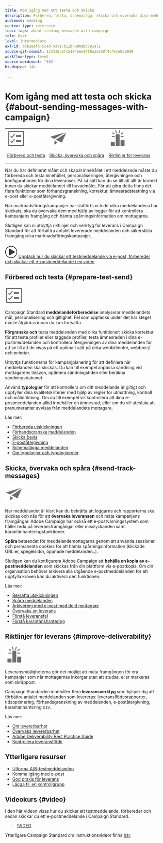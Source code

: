 ```yaml
---
title: Kom igång med att testa och skicka
description: Förbered, testa, schemalägg, skicka och övervaka dina meddelanden.
audience: sending
content-type: reference
topic-tags: about-sending-messages-with-campaign
role: User
level: Intermediate
exl-id: bcb28ef5-5cad-43c1-b11b-080abc791a72
source-git-commit: 13d419c5fc51845ee14f8a3b288f4c467e0a60d9
workflow-type: tm+mt
source-wordcount: '595'
ht-degree: 14%

---
```


# Kom igång med att testa och skicka {#about-sending-messages-with-campaign}

<table>
<tr>
<td><img src="assets/do-not-localize/icon_prepare.svg" width="60px"><p><a href="#prepare-test-send">Förbered och testa</a></p></td>
<td><img src="assets/do-not-localize/icon_send.svg" width="60px"><p><a href="#send-track-messages">Skicka, övervaka och spåra</a></p></td>
<td><img src="assets/do-not-localize/icon_deliverability.svg" width="60px"><p><a href="#improve-deliverability">Riktlinjer för leverans</a></p></td></tr>
</table>

När du har definierat målet och skapat innehållet i ett meddelande måste du förbereda och testa innehållet, personaliseringen, återgivningen och konfigurationen för dina leveranser. På så sätt kan du se till att allt är korrekt innan du skickar meddelandet till huvudmålet. För att göra detta finns det flera funktioner som förhandsgranskning, korrektur, ämnesradstestning via e-post eller e-poståtergivning.

När marknadsföringskampanjer har slutförts och de olika meddelandena har skickats, ska du övervaka dem med hjälp av loggar för att kontrollera kampanjens framgång och hämta spårningsinformation om mottagarna.

Slutligen kan ni utnyttja riktlinjer och verktyg för leverans i Campaign Standard för att förbättra antalet levererade meddelanden och säkerställa framgångsrika marknadsföringskampanjer.

![](assets/do-not-localize/how-to-video.png) [Upptäck hur du skickar ett testmeddelande via e-post, förbereder och skickar ett e-postmeddelande i en video](#video)

## Förbered och testa {#prepare-test-send}

<img src="assets/do-not-localize/icon_prepare.svg" width="60px">

Campaign Standard **meddelandeförberedelse** analyserar meddelandets mål, personalisering och giltighet. Fel som upptäcks under det här steget måste åtgärdas innan du kan fortsätta.

**Förgranska och** testa meddelanden med olika funktioner: skicka korrektur för att testa profiler eller taggade profiler, testa ämnesraden i dina e-postmeddelanden och kontrollera återgivningen av dina meddelanden för att se till att de visas på ett optimalt sätt på olika webbklienter, webbmejl och enheter.

Utnyttja funktionerna för kampanjplanering för att definiera när meddelanden ska skickas. Du kan till exempel anpassa sändning vid mottagarens tidszon, optimera sändningstiden eller beräkna sändningsdatumet.

Använd **typologier** för att kontrollera om ditt meddelande är giltigt och uppfyller dina kvalitetskriterier med hjälp av regler för utmattning, kontroll och målinriktning. Om du till exempel vill kontrollera att dina e-postmeddelanden alltid innehåller en ämnesrad, eller om du vill utesluta att prenumeranter avvisas från meddelandets mottagare.

Läs mer:

* [Förbereda utskickningen](../../sending/using/preparing-the-send.md)
* [Förhandsgranska meddelanden](../../sending/using/previewing-messages.md)
* [Skicka bevis](../../sending/using/sending-proofs.md)
* [E-poståtergivning](../../sending/using/email-rendering.md)
* [Schemalägga meddelanden](../../sending/using/about-scheduling-messages.md)
* [Om typologier och typologiregler](../../sending/using/about-typology-rules.md)

## Skicka, övervaka och spåra {#send-track-messages}

<img src="assets/do-not-localize/icon_send.svg"  width="60px">

När meddelandet är klart kan du bekräfta att loggarna och rapporterna ska skickas och nås för att **övervaka leveransen** och mäta kampanjens framgångar. Adobe Campaign har också ett e-postvarningssystem som håller reda på leveransframgångar eller misslyckanden samt karantänhanteringsfunktioner.

**Spåra** beteendet för meddelandemottagarna genom att använda sessioner och permanenta cookies för att hämta spårningsinformation (klickade URL:er, spegelsidor, öppnade meddelanden..).

Slutligen kan du konfigurera Adobe Campaign att **behålla en kopia av e-postmeddelanden** som skickas från din plattform via e-postkopia. Om din organisation behöver arkivera alla utgående e-postmeddelanden för att uppfylla kraven kan du aktivera den funktionen.

Läs mer:

* [Bekräfta utskickningen](../../sending/using/confirming-the-send.md)
* [Spåra meddelanden](../../sending/using/tracking-messages.md)
* [Arkivering med e-post med dold mottagare](../../sending/using/archiving.md)
* [Övervaka en leverans](../../sending/using/monitoring-a-delivery.md)
* [Förstå leveransfel](../../sending/using/understanding-delivery-failures.md)
* [Förstå karantänshantering](../../sending/using/understanding-quarantine-management.md)

## Riktlinjer för leverans {#improve-deliverability}

<img src="assets/do-not-localize/icon_deliverability.svg"  width="60px">

Leveransmöjligheterna gör det möjligt att mäta framgången för era kampanjer som når mottagarnas inkorgar utan att studsa, eller markeras som skräppost.

Campaign Standarden innehåller flera **leveransverktyg** som hjälper dig att förbättra antalet meddelanden som levereras: leveransflödesrapporter, tidsoptimering, förhandsgranskning av meddelanden, e-poståtergivning, karantänhantering osv.

Läs mer:

* [Om levererbarhet](../../sending/using/about-deliverability.md)
* [Övervaka levererbarhet](../../sending/using/monitor-deliverability.md)
* [Adobe Deliverability Best Practice Guide](https://experienceleague.adobe.com/docs/deliverability-learn/deliverability-best-practice-guide/introduction.html?lang=sv)
* [Kontrollera leveransflöde](../../reporting/using/delivery-throughput.md)

## Ytterligare resurser

* [Utforma A/B-testmeddelanden](../../channels/using/designing-an-a-b-test-email.md)
* [Komma igång med e-post](https://helpx.adobe.com/se/campaign/kb/acs-get-started-with-emails.html)
* [God praxis för leverans](../../sending/using/delivery-best-practices.md)
* [Lägga till en kontrollgrupp](../../sending/using/control-group.md)

## Videokurs {#video}

I den här videon visas hur du skickar ett testmeddelande, förbereder och sedan skickar du ett e-postmeddelande i Campaign Standard.

>[!VIDEO](https://video.tv.adobe.com/v/24013/)

Ytterligare Campaign Standard om instruktionsvideor finns [här](https://experienceleague.adobe.com/docs/campaign-standard-learn/tutorials/overview.html?lang=sv).
